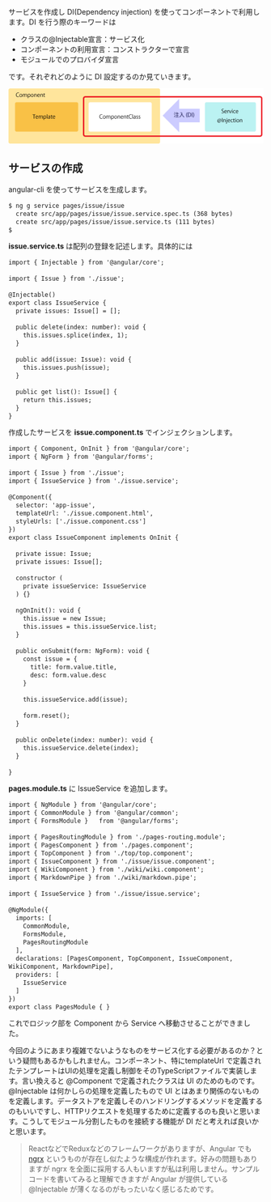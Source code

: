 サービスを作成し DI\(Dependency injection\) を使ってコンポーネントで利用します。DI を行う際のキーワードは

* クラスの@Injectable宣言：サービス化
* コンポーネントの利用宣言：コンストラクターで宣言
* モジュールでのプロバイダ宣言

です。それぞれどのように DI 設定するのか見ていきます。

![figure03](./images/service/figure03.png "figure03")

## サービスの作成

angular-cli を使ってサービスを生成します。

```
$ ng g service pages/issue/issue
  create src/app/pages/issue/issue.service.spec.ts (368 bytes)
  create src/app/pages/issue/issue.service.ts (111 bytes)
$ 
```

__issue.service.ts__ は配列の登録を記述します。具体的には

```
import { Injectable } from '@angular/core';

import { Issue } from './issue';

@Injectable()
export class IssueService {
  private issues: Issue[] = [];

  public delete(index: number): void {
    this.issues.splice(index, 1);
  }

  public add(issue: Issue): void {
    this.issues.push(issue);
  }

  public get list(): Issue[] {
    return this.issues;
  }
}
```

作成したサービスを __issue.component.ts__ でインジェクションします。

```
import { Component, OnInit } from '@angular/core';
import { NgForm } from '@angular/forms';

import { Issue } from './issue';
import { IssueService } from './issue.service';

@Component({
  selector: 'app-issue',
  templateUrl: './issue.component.html',
  styleUrls: ['./issue.component.css']
})
export class IssueComponent implements OnInit {

  private issue: Issue;
  private issues: Issue[];

  constructor (
    private issueService: IssueService
  ) {}

  ngOnInit(): void {
    this.issue = new Issue;
    this.issues = this.issueService.list;
  }

  public onSubmit(form: NgForm): void {
    const issue = {
      title: form.value.title,
      desc: form.value.desc
    }

    this.issueService.add(issue);

    form.reset();
  }

  public onDelete(index: number): void {
    this.issueService.delete(index);
  }

}
```

__pages.module.ts__ に IssueService を追加します。

```
import { NgModule } from '@angular/core';
import { CommonModule } from '@angular/common';
import { FormsModule }   from '@angular/forms';

import { PagesRoutingModule } from './pages-routing.module';
import { PagesComponent } from './pages.component';
import { TopComponent } from './top/top.component';
import { IssueComponent } from './issue/issue.component';
import { WikiComponent } from './wiki/wiki.component';
import { MarkdownPipe } from './wiki/markdown.pipe';

import { IssueService } from './issue/issue.service';

@NgModule({
  imports: [
    CommonModule,
    FormsModule,
    PagesRoutingModule
  ],
  declarations: [PagesComponent, TopComponent, IssueComponent, WikiComponent, MarkdownPipe],
  providers: [
    IssueService
  ]
})
export class PagesModule { }
```

これでロジック部を Component から Service へ移動させることができました。

今回のようにあまり複雑でないようなものをサービス化する必要があるのか？という疑問もあるかもしれません。コンポーネント、特にtemplateUrl で定義されたテンプレートはUIの処理を定義し制御をそのTypeScriptファイルで実装します。言い換えると @Component で定義されたクラスは UI のためのものです。@Injectable は何かしらの処理を定義したもので UI とはあまり関係のないものを定義します。データストアを定義しそのハンドリングするメソッドを定義するのもいいですし、HTTPリクエストを処理するために定義するのも良いと思います。こうしてモジュール分割したものを接続する機能が DI だと考えれば良いかと思います。

> ReactなどでReduxなどのフレームワークがありますが、Angular でも [ngrx](https://github.com/ngrx) というものが存在し似たような構成が作れます。好みの問題もありますが ngrx を全面に採用する人もいますが私は利用しません。サンプルコードを書いてみると理解できますが Angular が提供している @Injectable が薄くなるのがもったいなく感じるためです。
